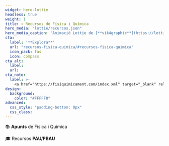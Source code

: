 ```yaml
---
widget: hero-lottie
headless: true
weight: 1
title: ⚛️ Recursos de Física i Química
hero_media: "lottie/recursos.json"
hero_media_caption: "Animació Lottie de [**vik4graphic**](https://lottiefiles.com/6594-atom)"
cta:
  label: '**Explora**'
  url: "recursos-fisica-quimica/#recursos-fisica-quimica"
  icon_pack: fas
  icon: compass
cta_alt:
  label:
  url:
cta_note:
  label: >-
    <a href="https://fisiquimicament.com/index.xml" target="_blank" rel="noopener">**Subscriu-te** a <i class="fas fa-rss mr-1"></i>**l'RSS**</a> si no et vols perdre cap actualització.<br><a href="https://discord.gg/kJqPqTJ" target="_blank" rel="noopener">**Uneix-te** a el **servidor <i class="fab fa-discord mr-1"></i>d'Discord**</a> per participar activament a la web, comentant, donant la teva opinió, realitzant peticions, suggeriments...
design:
  background:
    color: "#FFFFF8"
advanced:
  css_style: "padding-bottom: 0px"
  css_class: 
---
```


📚 **Apunts** de Física i Química

🎓 Recursos **PAU/PBAU**